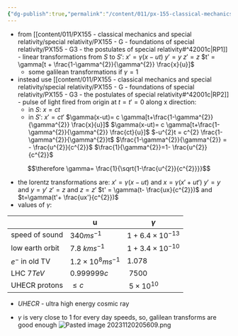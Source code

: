 ```yaml
---
{"dg-publish":true,"permalink":"/content/011/px-155-classical-mechanics-and-special-relativity/special-relativity/px-155-h-the-lorentz-transformations/px-155-h1-lorentz-transformation/","noteIcon":"1","created":"2024-10-01T18:27:09.761+01:00","updated":"2024-11-26T19:58:29.325+00:00"}
---
```


- from [[content/011/PX155 - classical mechanics and special relativity/special relativity/PX155 - G - foundations of special relativity/PX155 - G3 - the postulates of special relativity#^42001c\|RP1]] - linear transformations from $S$ to $S'$:
		$x' = \gamma (x-ut)$
		$y' = y$
		$z' = z$
		$t' = \gamma[t + \frac{1-\gamma^{2}}{\gamma^{2}} \frac{x}{u}]$
	- some galilean transformations if $\gamma=1$
- instead use [[content/011/PX155 - classical mechanics and special relativity/special relativity/PX155 - G - foundations of special relativity/PX155 - G3 - the postulates of special relativity#^42001c\|RP2]] - pulse of light fired from origin at $t=t'=0$ along x direction:
	- in $S$: $x=ct$
	- in $S'$: $x' = ct'$
		$\gamma(x-ut)= c \gamma[t+\frac{1-\gamma^{2}}{\gamma^{2}} \frac{x}{u}]$
		$\gamma(x-ut)= c \gamma[t+\frac{1-\gamma^{2}}{\gamma^{2}} \frac{ct}{u}]$
		$-u^{2}t = c^{2} \frac{1-\gamma^{2}}{\gamma^{2}}t$
		$\frac{1-\gamma^{2}}{\gamma^{2}} = - \frac{u^{2}}{c^{2}}$
		$\frac{1}{\gamma^{2}}=1- \frac{u^{2}}{c^{2}}$
	
$$\therefore \gamma= \frac{1}{\sqrt{1-\frac{u^{2}}{c^{2}}}}$$
- the lorentz transformations are: 
		$x' = \gamma(x-ut)$ and $x= \gamma(x'+ut')$
		$y' = y$ and $y=y'$
		$z' = z$ and $z=z'$
		$t' = \gamma(t- \frac{ux}{c^{2}})$ and $t=\gamma(t'+ \frac{ux'}{c^{2}})$
- values of $\gamma$:

|                   | u                         | $\gamma$               |
| ----------------- | ------------------------- | ---------------------- |
| speed of sound    | $340ms^{-1}$              | $1+6.4\times 10^{-13}$ |
| low earth orbit   | 7.8 $kms^{-1}$            | $1+3.4\times 10^{-10}$ |
| $e^{-}$ in old TV | $1.2 \times 10^8 ms^{-1}$ | $1.078$                |
| LHC $7TeV$        | $0.999999c$               | $~7500$                |
| UHECR protons     | $\leq c$                  | $~5\times10^{10}$      |
- *UHECR* - ultra high energy cosmic ray 

- $\gamma$ is very close to $1$ for every day speeds, so, galilean transforms are good enough
![Pasted image 20231120205609.png](/img/user/pics/Pasted%20image%2020231120205609.png)
